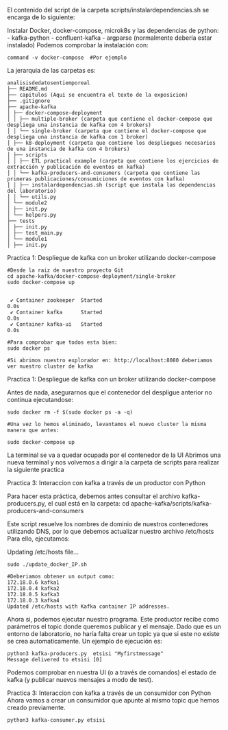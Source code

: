 El contenido del script de la carpeta scripts/instalardependencias.sh se encarga de lo siguiente:

Instalar Docker, docker-compose, microk8s y las dependencias de python:
    - kafka-python
    - confluent-kafka
    - argparse (normalmente debería estar instalado)
Podemos comprobar la instalación con:
```
command -v docker-compose  #Por ejemplo
```

La jerarquia de las carpetas es:
```
analisisdedatosentiemporeal
├── README.md
├── capitulos (Aqui se encuentra el texto de la exposicion)
├── .gitignore
├── apache-kafka 
│ ├── docker-compose-deployment
│ │ ├── multiple-broker (carpeta que contiene el docker-compose que despliega una instancia de kafka con 4 brokers)
│ │ └── single-broker (carpeta que contiene el docker-compose que despliega una instancia de kafka con 1 broker)
│ ├── k8-deployment (carpeta que contiene los despliegues necesarios de una instancia de kafka con 4 brokers)
│ ├── scripts
│ │ ├── ETL practical example (carpeta que contiene los ejercicios de extracción y publicación de eventos en kafka)
│ │ └── kafka-producers-and-consumers (carpeta que contiene las primeras publicaciones/consumiciones de eventos con kafka)
│ │ ├── instalardependencias.sh (script que instala las dependencias del laboratorio)
│ │ └── utils.py
│ └── module2
│ ├── init.py
│ └── helpers.py
├── tests
│ ├── init.py
│ ├── test_main.py
│ └── module1
│ ├── init.py
```
Practica 1: Despliegue de kafka con un broker utilizando docker-compose

```````
#Desde la raiz de nuestro proyecto Git
cd apache-kafka/docker-compose-deployment/single-broker
sudo docker-compose up 


 ✔ Container zookeeper  Started                                                                                                                                                                                       0.0s 
 ✔ Container kafka      Started                                                                                                                                                                                       0.0s 
 ✔ Container kafka-ui   Started                                                                                                                                                                                       0.0s 

#Para comprobar que todos esta bien:
sudo docker ps

#Si abrimos nuestro explorador en: http://localhost:8080 deberiamos ver nuestro cluster de kafka
```````

Practica 1: Despliegue de kafka con un broker utilizando docker-compose

Antes de nada, asegurarnos que el contenedor del despligue anterior no continua ejecutandose:
```````
sudo docker rm -f $(sudo docker ps -a -q)

#Una vez lo hemos eliminado, levantamos el nuevo cluster la misma manera que antes:

sudo docker-compose up
```````
La terminal se va a quedar ocupada por el contenedor de la UI
Abrimos una nueva terminal y nos volvemos a dirigir a la carpeta de scripts para realizar la siguiente practica




Practica 3: Interaccion con kafka a través de un productor con Python

Para hacer esta práctica, debemos antes consultar el archivo kafka-producers.py, el cual está en la carpeta: 
cd apache-kafka/scripts/kafka-producers-and-consumers

Este script resuelve los nombres de dominio de nuestros contenedores utilizando DNS, por lo que debemos actualizar nuestro archivo /etc/hosts
Para ello, ejecutamos:

Updating /etc/hosts file...
```````
sudo ./update_docker_IP.sh

#Deberiamos obtener un output como:
172.18.0.6 kafka1
172.18.0.4 kafka2
172.18.0.5 kafka3
172.18.0.3 kafka4
Updated /etc/hosts with Kafka container IP addresses.
```````

Ahora si, podemos ejecutar nuestro programa.
Este productor recibe como parámetros el topic donde queremos publicar y el mensaje. Dado que es un entorno de laboratorio, no haría falta crear un topic ya que si este no existe se crea automaticamente. Un ejemplo de ejecución es:

```````
python3 kafka-producers.py  etsisi "Myfirstmessage"
Message delivered to etsisi [0]
```````
Podemos comprobar en nuestra UI (o a través de comandos) el estado de kafka (y publicar nuevos mensajes a modo de test).


Practica 3: Interaccion con kafka a través de un consumidor con Python
Ahora vamos a crear un consumidor que apunte al mismo topic que hemos creado previamente.
```````
python3 kafka-consumer.py etsisi
```````
